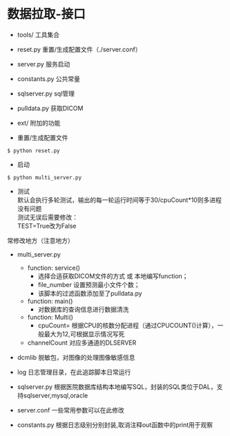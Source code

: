 数据拉取-接口
===
 * tools/ 工具集合
 * reset.py 重置/生成配置文件（./server.conf）
 * server.py 服务启动 
 * constants.py 公共常量
 * sqlserver.py sql管理
 * pulldata.py 获取DICOM
 * ext/ 附加的功能


* 重置/生成配置文件

```
$ python reset.py
```
* 启动

```
$ python multi_server.py
```     

* 测试   
默认会执行多轮测试，输出的每一轮运行时间等于30/cpuCount*10则多进程没有问题    
测试无误后需要修改：    
    TEST=True改为False    


常修改地方（注意地方）
* multi_server.py  
    * function: service()
        * 选择合适获取DICOM文件的方式 或 本地编写function；
        * file_number 设置预测最小文件个数；
        * 该脚本的过滤函数添加至了pulldata.py
    * function: main() 
        * 对数据库的查询信息进行数据清洗 
    * function: Multi() 
        * cpuCount= 根据CPU的核数分配进程（通过CPUCOUNT()计算），一般最大为12,可根据显示情况写死       
    * channelCount 对应多通道的DLSERVER
   
* dcmlib 脱敏包，对图像的处理图像敏感信息
* log 日志管理目录，在此追踪脚本日常运行
* sqlserver.py 根据医院数据库结构本地编写SQL，封装的SQL类位于DAL，支持sqlserver,mysql,oracle     
* server.conf  一些常用参数可以在此修改    
* constants.py  根据日志级别分别封装,取消注释out函数中的print用于观察     
 
